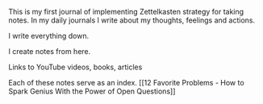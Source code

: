 This is my first journal of implementing Zettelkasten strategy for taking notes. 
In my daily journals I write about my thoughts, feelings and actions.

I write everything down.

I create notes from here.

Links to YouTube videos, books, articles

Each of these notes serve as an index. 
[[12 Favorite Problems - How to Spark Genius With the Power of Open Questions]]

